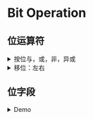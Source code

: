 # Bit Operation

## 位运算符

<details>

<summary>按位与，或，非，异或</summary>

```c
#include <stdio.h>

void printBits(int num)
{
    // 获取整数的位数
    int bits = sizeof(num) * 8; // sizeof(num) 返回整数的大小（以字节为单位），乘以 8 得到位数

    // 遍历整数的每一位
    for (int i = bits - 1; i >= 0; i--)
    {
        // 检查当前位是否为 1
        if (num & (1 << i))
        {
            printf("1"); // 如果当前位是 1，则打印 1
        }
        else
        {
            printf("0"); // 如果当前位是 0，则打印 0
        }
    }
    printf("\n"); // 打印换行符，以便在不同的位之间分隔
}

int main()
{
    int a = 0b011;
    printBits(a); // 00000000000000000000000000000011
    // 按位取反：～
    printBits(~a); // 11111111111111111111111111111100
    // 按位与: &
    printBits(0b10001 & 0b10010); // 00000000000000000000000000010000
    // 按位或: |
    printBits(0b10001 | 0b10010); // 00000000000000000000000000010011
    // 按位异或: ^
    printBits(0b10001 ^ 0b10010); // 00000000000000000000000000000011
}

```

</details>

<details>

<summary>移位：左右</summary>



```c
#include <stdio.h>

void printBits(int num)
{
    // 获取整数的位数
    int bits = sizeof(num) * 8; // sizeof(num) 返回整数的大小（以字节为单位），乘以 8 得到位数

    // 遍历整数的每一位
    for (int i = bits - 1; i >= 0; i--)
    {
        // 检查当前位是否为 1
        if (num & (1 << i))
        {
            printf("1"); // 如果当前位是 1，则打印 1
        }
        else
        {
            printf("0"); // 如果当前位是 0，则打印 0
        }
    }
    printf("\n"); // 打印换行符，以便在不同的位之间分隔
}

int main()
{
    int positive = 3;
    int negtiave = -3;
    printBits(positive);
    printBits(positive << 1);
    printBits(positive << 2);
    printBits(positive << 3);
    printBits(positive >> 1);
    printBits(positive >> 2);
    printBits(positive >> 3);
    // 00000000000000000000000000000011
    // 00000000000000000000000000000110
    // 00000000000000000000000000001100
    // 00000000000000000000000000011000
    // 00000000000000000000000000000001
    // 00000000000000000000000000000000
    // 00000000000000000000000000000000

    printBits(negtiave);
    printBits(negtiave << 1);
    printBits(negtiave << 2);
    printBits(negtiave << 3);
    printBits(negtiave >> 1);
    printBits(negtiave >> 2);
    printBits(negtiave >> 3);
    // 11111111111111111111111111111101
    // 11111111111111111111111111111010
    // 11111111111111111111111111110100
    // 11111111111111111111111111101000
    // 11111111111111111111111111111110
    // 11111111111111111111111111111111
    // 11111111111111111111111111111111
}
```

</details>

## 位字段

<details>

<summary>Demo</summary>



<pre class="language-c"><code class="lang-c">/* dualview.c -- bit fields and bitwise operators */
#include &#x3C;stdio.h>
#include &#x3C;stdbool.h>
#include &#x3C;limits.h>
/* BIT-FIELD CONSTANTS */
/* line styles     */
#define SOLID 0
#define DOTTED 1
#define DASHED 2
/* primary colors  */
#define BLUE 4
#define GREEN 2
#define RED 1
/* mixed colors    */
#define BLACK 0
#define YELLOW (RED | GREEN)
#define MAGENTA (RED | BLUE)
#define CYAN (GREEN | BLUE)
#define WHITE (RED | GREEN | BLUE)

/* BITWISE CONSTANTS   */
#define OPAQUE 0x1
#define FILL_BLUE 0x8
#define FILL_GREEN 0x4
#define FILL_RED 0x2
#define FILL_MASK 0xE
#define BORDER 0x100
#define BORDER_BLUE 0x800
#define BORDER_GREEN 0x400
#define BORDER_RED 0x200
#define BORDER_MASK 0xE00
#define B_SOLID 0
#define B_DOTTED 0x1000
#define B_DASHED 0x2000
#define STYLE_MASK 0x3000

const char *colors[8] = {"black", "red", "green", "yellow",
                         "blue", "magenta", "cyan", "white"};
<strong>struct box_props
</strong><strong>{
</strong><strong>    bool opaque : 1;
</strong><strong>    unsigned int fill_color : 3;
</strong><strong>    unsigned int : 4;
</strong><strong>    bool show_border : 1;
</strong><strong>    unsigned int border_color : 3;
</strong><strong>    unsigned int border_style : 2;
</strong><strong>    unsigned int : 2;
</strong><strong>};
</strong>
union Views /* look at data as struct or as unsigned short */
{
    struct box_props st_view;
    unsigned short us_view;
};

void show_settings(const struct box_props *pb);
void show_settings1(unsigned short);
char *itobs(int n, char *ps);

int main(void)
{
    /* create Views object, initialize struct box view */
    union Views box = {{true, YELLOW, true, GREEN, DASHED}};
    char bin_str[8 * sizeof(unsigned int) + 1];

    printf("Original box settings:\n");
    show_settings(&#x26;box.st_view);
    printf("\nBox settings using unsigned int view:\n");
    show_settings1(box.us_view);

    printf("bits are %s\n",
           itobs(box.us_view, bin_str));
    box.us_view &#x26;= ~FILL_MASK;               /* clear fill bits */
    box.us_view |= (FILL_BLUE | FILL_GREEN); /* reset fill */
    box.us_view ^= OPAQUE;                   /* toggle opacity */
    box.us_view |= BORDER_RED;               /* wrong approach */
    box.us_view &#x26;= ~STYLE_MASK;              /* clear style bits */
    box.us_view |= B_DOTTED;                 /* set style to dotted */
    printf("\nModified box settings:\n");
    show_settings(&#x26;box.st_view);
    printf("\nBox settings using unsigned int view:\n");
    show_settings1(box.us_view);
    printf("bits are %s\n",
           itobs(box.us_view, bin_str));

    return 0;
}

void show_settings(const struct box_props *pb)
{
    printf("Box is %s.\n",
           pb->opaque == true ? "opaque" : "transparent");
    printf("The fill color is %s.\n", colors[pb->fill_color]);
    printf("Border %s.\n",
           pb->show_border == true ? "shown" : "not shown");
    printf("The border color is %s.\n", colors[pb->border_color]);
    printf("The border style is ");
    switch (pb->border_style)
    {
    case SOLID:
        printf("solid.\n");
        break;
    case DOTTED:
        printf("dotted.\n");
        break;
    case DASHED:
        printf("dashed.\n");
        break;
    default:
        printf("unknown type.\n");
    }
}

void show_settings1(unsigned short us)
{
    printf("box is %s.\n",
           (us &#x26; OPAQUE) == OPAQUE ? "opaque" : "transparent");
    printf("The fill color is %s.\n",
           colors[(us >> 1) &#x26; 07]);
    printf("Border %s.\n",
           (us &#x26; BORDER) == BORDER ? "shown" : "not shown");
    printf("The border style is ");
    switch (us &#x26; STYLE_MASK)
    {
    case B_SOLID:
        printf("solid.\n");
        break;
    case B_DOTTED:
        printf("dotted.\n");
        break;
    case B_DASHED:
        printf("dashed.\n");
        break;
    default:
        printf("unknown type.\n");
    }
    printf("The border color is %s.\n",
           colors[(us >> 9) &#x26; 07]);
}

char *itobs(int n, char *ps)
{
    int i;
    const static int size = CHAR_BIT * sizeof(int);

    for (i = size - 1; i >= 0; i--, n >>= 1)
        ps[i] = (01 &#x26; n) + '0';
    ps[size] = '\0';

    return ps;
}

// (base) kimshan@MacBook-Pro output % ./"dualview"
// Original box settings:
// Box is opaque.
// The fill color is yellow.
// Border shown.
// The border color is green.
// The border style is dashed.

// Box settings using unsigned int view:
// box is opaque.
// The fill color is yellow.
// Border shown.
// The border style is dashed.
// The border color is green.
// bits are 00000000000000000010010100000111

// Modified box settings:
// Box is transparent.
// The fill color is cyan.
// Border shown.
// The border color is yellow.
// The border style is dotted.

// Box settings using unsigned int view:
// box is transparent.
// The fill color is cyan.
// Border shown.
// The border style is dotted.
// The border color is yellow.
// bits are 00000000000000000001011100001100
</code></pre>

</details>

